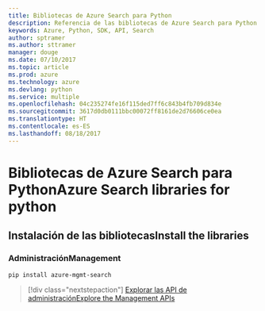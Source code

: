 ```yaml
---
title: Bibliotecas de Azure Search para Python
description: Referencia de las bibliotecas de Azure Search para Python
keywords: Azure, Python, SDK, API, Search
author: sptramer
ms.author: sttramer
manager: douge
ms.date: 07/10/2017
ms.topic: article
ms.prod: azure
ms.technology: azure
ms.devlang: python
ms.service: multiple
ms.openlocfilehash: 04c235274fe16f115ded7ff6c843b4fb709d834e
ms.sourcegitcommit: 3617d0db0111bbc00072ff8161de2d76606ce0ea
ms.translationtype: HT
ms.contentlocale: es-ES
ms.lasthandoff: 08/18/2017
---
```

# <a name="azure-search-libraries-for-python"></a><span data-ttu-id="b15f4-104">Bibliotecas de Azure Search para Python</span><span class="sxs-lookup"><span data-stu-id="b15f4-104">Azure Search libraries for python</span></span>

## <a name="install-the-libraries"></a><span data-ttu-id="b15f4-105">Instalación de las bibliotecas</span><span class="sxs-lookup"><span data-stu-id="b15f4-105">Install the libraries</span></span>


### <a name="management"></a><span data-ttu-id="b15f4-106">Administración</span><span class="sxs-lookup"><span data-stu-id="b15f4-106">Management</span></span>

```bash
pip install azure-mgmt-search
```
> [!div class="nextstepaction"]
> [<span data-ttu-id="b15f4-107">Explorar las API de administración</span><span class="sxs-lookup"><span data-stu-id="b15f4-107">Explore the Management APIs</span></span>](/python/api/overview/azure/search/managementlibrary)